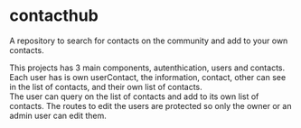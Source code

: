 # contacthub

A repository to search for contacts on the community and add to your own contacts.

This projects has 3 main components, autenthication, users and contacts.
Each user has is own userContact, the information, contact, other can see in the list of contacts, and their own list of contacts.  
The user can query on the list of contacts and add to its own list of contacts.
The routes to edit the users are protected so only the owner or an admin user can edit them.
